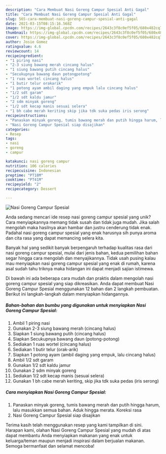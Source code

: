 ```yaml
---
description: "Cara Membuat Nasi Goreng Campur Spesial Anti Gagal"
title: "Cara Membuat Nasi Goreng Campur Spesial Anti Gagal"
slug: 565-cara-membuat-nasi-goreng-campur-spesial-anti-gagal
date: 2021-03-15T08:15:16.568Z
image: https://img-global.cpcdn.com/recipes/2643c3f8c0ef5f05/680x482cq70/nasi-goreng-campur-spesial-foto-resep-utama.jpg
thumbnail: https://img-global.cpcdn.com/recipes/2643c3f8c0ef5f05/680x482cq70/nasi-goreng-campur-spesial-foto-resep-utama.jpg
cover: https://img-global.cpcdn.com/recipes/2643c3f8c0ef5f05/680x482cq70/nasi-goreng-campur-spesial-foto-resep-utama.jpg
author: Josie Gomez
ratingvalue: 4.6
reviewcount: 14
recipeingredient:
- "1 piring nasi"
- "2-3 siung bawang merah cincang halus"
- "1 siung bawang putih cincang halus"
- "Secukupnya bawang daun potongpotong"
- "1 ruas wortel cincang halus"
- "1 butir telur orakarik"
- "1 potong ayam ambil daging yang empuk lalu cincang halus"
- "1/2 sdt garam"
- "1/2 sdt kaldu jamur"
- "2 sdm minyak goreng"
- "1/2 sdt kecap manis sesuai selera"
- "1 bh cabe merah keriting skip jika tdk suka pedas iris serong"
recipeinstructions:
- "Panaskan minyak goreng, tumis bawang merah dan putih hingga harum, lalu masukkan semua bahan. Aduk hingga merata. Koreksi rasa"
- "Nasi Goreng Campur Spesial siap disajikan"
categories:
- Resep
tags:
- nasi
- goreng
- campur

katakunci: nasi goreng campur 
nutrition: 106 calories
recipecuisine: Indonesian
preptime: "PT18M"
cooktime: "PT41M"
recipeyield: "2"
recipecategory: Dessert

---
```



![Nasi Goreng Campur Spesial](https://img-global.cpcdn.com/recipes/2643c3f8c0ef5f05/680x482cq70/nasi-goreng-campur-spesial-foto-resep-utama.jpg)

Anda sedang mencari ide resep nasi goreng campur spesial yang unik? Cara menyiapkannya memang tidak susah dan tidak juga mudah. Jika salah mengolah maka hasilnya akan hambar dan justru cenderung tidak enak. Padahal nasi goreng campur spesial yang enak harusnya sih punya aroma dan cita rasa yang dapat memancing selera kita.



Banyak hal yang sedikit banyak berpengaruh terhadap kualitas rasa dari nasi goreng campur spesial, mulai dari jenis bahan, kedua pemilihan bahan segar hingga cara mengolah dan menyajikannya. Tidak usah pusing kalau mau menyiapkan nasi goreng campur spesial yang enak di rumah, karena asal sudah tahu triknya maka hidangan ini dapat menjadi sajian istimewa.


Di bawah ini ada beberapa cara mudah dan praktis dalam mengolah nasi goreng campur spesial yang siap dikreasikan. Anda dapat membuat Nasi Goreng Campur Spesial menggunakan 12 bahan dan 2 langkah pembuatan. Berikut ini langkah-langkah dalam menyiapkan hidangannya.

<!--inarticleads1-->

##### Bahan-bahan dan bumbu yang digunakan untuk menyiapkan Nasi Goreng Campur Spesial:

1. Ambil 1 piring nasi
1. Gunakan 2-3 siung bawang merah (cincang halus)
1. Siapkan 1 siung bawang putih (cincang halus)
1. Siapkan Secukupnya bawang daun (potong-potong)
1. Sediakan 1 ruas wortel (cincang halus)
1. Sediakan 1 butir telur (orak-arik)
1. Siapkan 1 potong ayam (ambil daging yang empuk, lalu cincang halus)
1. Ambil 1/2 sdt garam
1. Gunakan 1/2 sdt kaldu jamur
1. Gunakan 2 sdm minyak goreng
1. Sediakan 1/2 sdt kecap manis (sesuai selera)
1. Gunakan 1 bh cabe merah keriting, skip jika tdk suka pedas (iris serong)




<!--inarticleads2-->

##### Cara menyiapkan Nasi Goreng Campur Spesial:

1. Panaskan minyak goreng, tumis bawang merah dan putih hingga harum, lalu masukkan semua bahan. Aduk hingga merata. Koreksi rasa
1. Nasi Goreng Campur Spesial siap disajikan




Terima kasih telah menggunakan resep yang kami tampilkan di sini. Harapan kami, olahan Nasi Goreng Campur Spesial yang mudah di atas dapat membantu Anda menyiapkan makanan yang enak untuk keluarga/teman maupun menjadi inspirasi dalam berjualan makanan. Semoga bermanfaat dan selamat mencoba!
